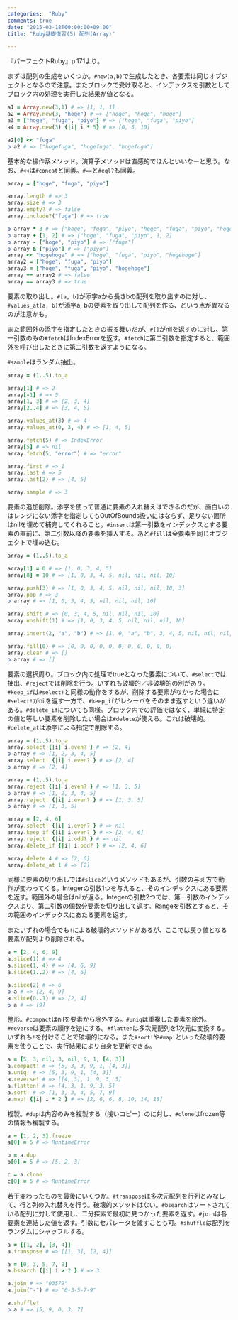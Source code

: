 ```yaml
---
categories:  "Ruby"
comments: true
date: "2015-03-18T00:00:00+09:00"
title: "Ruby基礎復習(5) 配列(Array)"

---
```


『パーフェクトRuby』p.171より。

まずは配列の生成をいくつか。`#new(a,b)`で生成したとき、各要素は同じオブジェクトとなるので注意。またブロックで受け取ると、インデックスを引数としてブロック内の処理を実行した結果が値となる。

```ruby
a1 = Array.new(3,1) # => [1, 1, 1]
a2 = Array.new(3, "hoge") # => ["hoge", "hoge", "hoge"]
a3 = ["hoge", "fuga", "piyo"] # => ["hoge", "fuga", "piyo"]
a4 = Array.new(3) {|i| i * 5} # => [0, 5, 10]

a2[0] << "fuga"
p a2 # => ["hogefuga", "hogefuga", "hogefuga"]
```

基本的な操作系メソッド。演算子メソッドは直感的でほんといいなーと思う。なお、`#<<`は`#concat`と同義。`#==`と`#eql?`も同義。

```ruby
array = ["hoge", "fuga", "piyo"]

array.length # => 3
array.size # => 3
array.empty? # => false
array.include?("fuga") # => true

p array * 3 # => ["hoge", "fuga", "piyo", "hoge", "fuga", "piyo", "hoge", "fuga", "piyo"]
p array + [1, 2] # => ["hoge", "fuga", "piyo", 1, 2]
p array - ["hoge", "piyo"] # => ["fuga"]
p array & ["piyo"] # => ["piyo"]
array << "hogehoge" # => ["hoge", "fuga", "piyo", "hogehoge"]
array2 = ["hoge", "fuga", "piyo"]
array3 = ["hoge", "fuga", "piyo", "hogehoge"]
array == array2 # => false
array == array3 # => true
```

要素の取り出し。`#[a, b]`が添字aから長さbの配列を取り出すのに対し、`#values_at(a, b)`が添字a, bの要素を取り出して配列を作る、という点が異なるのが注意かも。

また範囲外の添字を指定したときの振る舞いだが、`#[]`がnilを返すのに対し、第一引数のみの`#fetch`はIndexErrorを返す。`#fetch`に第二引数を指定すると、範囲外を呼び出したときに第二引数を返すようになる。

`#sample`はランダム抽出。

```ruby
array = (1..5).to_a

array[1] # => 2
array[-1] # => 5
array[1, 3] # => [2, 3, 4]
array[2..4] # => [3, 4, 5]

array.values_at(3) # => 4
array.values_at(0, 3, 4) # => [1, 4, 5]

array.fetch(5) # => IndexError
array[5] # => nil
array.fetch(5, "error") # => "error"

array.first # => 1
array.last # => 5
array.last(2) # => [4, 5]

array.sample # => 3
```

要素の追加削除。添字を使って普通に要素の入れ替えはできるのだが、面白いのはレンジにない添字を指定してもOutOfBounds扱いにはならず、足りない箇所はnilを埋めて補完してくれること。`#insert`は第一引数をインデックスとする要素の直前に、第二引数以降の要素を挿入する。あと`#fill`は全要素を同じオブジェクトで埋め込む。

```ruby
array = (1..5).to_a

array[1] = 0 # => [1, 0, 3, 4, 5]
array[8] = 10 # => [1, 0, 3, 4, 5, nil, nil, nil, 10]

array.push(3) # => [1, 0, 3, 4, 5, nil, nil, nil, 10, 3]
array.pop # => 3
p array # => [1, 0, 3, 4, 5, nil, nil, nil, 10]

array.shift # => [0, 3, 4, 5, nil, nil, nil, 10]
array.unshift(1) # => [1, 0, 3, 4, 5, nil, nil, nil, 10]

array.insert(2, "a", "b") # => [1, 0, "a", "b", 3, 4, 5, nil, nil, nil, 10]

array.fill(0) # => [0, 0, 0, 0, 0, 0, 0, 0, 0, 0, 0]
array.clear # => []
p array # => []
```

要素の選択周り。ブロック内の処理でtrueとなった要素について、`#select`では抽出、`#reject`では削除を行う。いずれも破壊的／非破壊的の別があり。`#keep_if`は`#select!`と同様の動作をするが、削除する要素がなかった場合に`#select!`がnilを返す一方で、`#keep_if`がレシーバをそのまま返すという違いがある。`#delete_if`についても同様。ブロック内での評価ではなく、単純に特定の値と等しい要素を削除したい場合は`#delete`が使える。これは破壊的。`#delete_at`は添字による指定で削除する。

```ruby
array = (1..5).to_a
array.select {|i| i.even? } # => [2, 4]
p array # => [1, 2, 3, 4, 5]
array.select! {|i| i.even? } # => [2, 4]
p array # => [2, 4]

array = (1..5).to_a
array.reject {|i| i.even? } # => [1, 3, 5]
p array # => [1, 2, 3, 4, 5]
array.reject! {|i| i.even? } # => [1, 3, 5]
p array # => [1, 3, 5]

array = [2, 4, 6]
array.select! {|i| i.even? } # => nil
array.keep_if {|i| i.even? } # => [2, 4, 6]
array.reject! {|i| i.odd? } # => nil
array.delete_if {|i| i.odd? } # => [2, 4, 6]

array.delete 4 # => [2, 6]
array.delete_at 1 # => [2]
```

同様に要素の切り出しでは`#slice`というメソッドもあるが、引数の与え方で動作が変わってくる。Integerの引数1つを与えると、そのインデックスにある要素を返す。範囲外の場合はnilが返る。Integerの引数2つでは、第一引数のインデックスより、第二引数の個数分要素を切り出して返す。Rangeを引数とすると、その範囲のインデックスにあたる要素を返す。

またいずれの場合でも`!`による破壊的メソッドがあるが、ここでは戻り値となる要素が配列より削除される。

```ruby
a = [2, 4, 6, 9]
a.slice(1) # => 4
a.slice(1, 4) # => [4, 6, 9]
a.slice(1..2) # => [4, 6]

a.slice(2) # => 6
p a # => [2, 4, 9]
a.slice(0..1) # => [2, 4]
p a # => [9]
```

整形。`#compact`はnilを要素から除外する。`#uniq`は重複した要素を除外。`#reverse`は要素の順序を逆にする。`#flatten`は多次元配列を1次元に変換する。いずれも`!`を付けることで破壊的になる。また`#sort!`や`#map!`といった破壊的要素を使うことで、実行結果により自身を更新できる。

```ruby
a = [5, 3, nil, 3, nil, 9, 1, [4, 3]]
a.compact! # => [5, 3, 3, 9, 1, [4, 3]]
a.uniq! # => [5, 3, 9, 1, [4, 3]]
a.reverse! # => [[4, 3], 1, 9, 3, 5]
a.flatten! # => [4, 3, 1, 9, 3, 5]
a.sort! # => [1, 3, 3, 4, 5, 7, 9]
a.map! {|i| i * 2 } # => [2, 6, 6, 8, 10, 14, 18]
```

複製。`#dup`は内容のみを複製する（浅いコピー）のに対し、`#clone`はfrozen等の情報も複製する。

```ruby
a = [1, 2, 3].freeze
a[0] = 5 # => RuntimeError

b = a.dup
b[0] = 5 # => [5, 2, 3]

c = a.clone
c[0] = 5 # => RuntimeError
```

若干変わったものを最後にいくつか。`#transpose`は多次元配列を行列とみなして、行と列の入れ替えを行う。破壊的メソッドはない。`#bsearch`はソートされている配列に対して使用し、二分探索で最初に見つかった要素を返す。`#join`は各要素を連結した値を返す。引数にセパレータを渡すことも可。`#shuffle`は配列をランダムにシャッフルする。

```ruby
a = [[1, 2], [3, 4]]
a.transpose # => [[1, 3], [2, 4]]

a = [0, 3, 5, 7, 9]
a.bsearch {|i| i > 2 } # => 3

a.join # => "03579"
a.join("-") # => "0-3-5-7-9"

a.shuffle!
p a # => [5, 9, 0, 3, 7]
```

